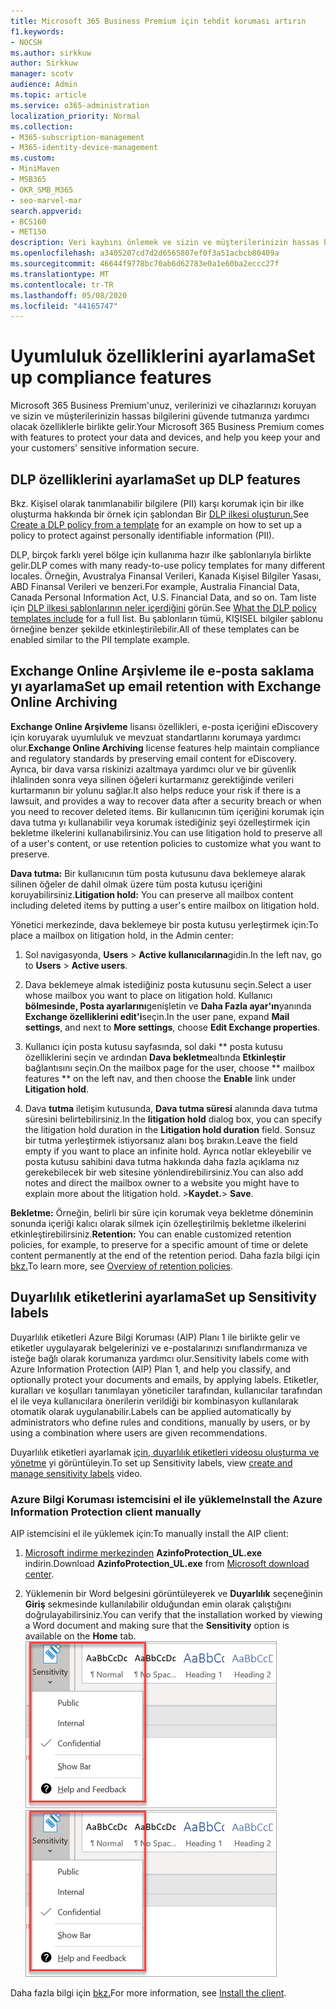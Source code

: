 ```yaml
---
title: Microsoft 365 Business Premium için tehdit koruması artırın
f1.keywords:
- NOCSH
ms.author: sirkkuw
author: Sirkkuw
manager: scotv
audience: Admin
ms.topic: article
ms.service: o365-administration
localization_priority: Normal
ms.collection:
- M365-subscription-management
- M365-identity-device-management
ms.custom:
- MiniMaven
- MSB365
- OKR_SMB_M365
- seo-marvel-mar
search.appverid:
- BCS160
- MET150
description: Veri kaybını önlemek ve sizin ve müşterilerinizin hassas bilgilerinin güvenliğini sağlamaya yardımcı olmak için uyumluluk özellikleri ayarlayın.
ms.openlocfilehash: a3405207cd7d2d6565807ef0f3a51acbcb80409a
ms.sourcegitcommit: 46644f9778bc70ab6d62783e0a1e60ba2eccc27f
ms.translationtype: MT
ms.contentlocale: tr-TR
ms.lasthandoff: 05/08/2020
ms.locfileid: "44165747"
---
```

# <a name="set-up-compliance-features"></a><span data-ttu-id="19bb0-103">Uyumluluk özelliklerini ayarlama</span><span class="sxs-lookup"><span data-stu-id="19bb0-103">Set up compliance features</span></span>

<span data-ttu-id="19bb0-104">Microsoft 365 Business Premium'unuz, verilerinizi ve cihazlarınızı koruyan ve sizin ve müşterilerinizin hassas bilgilerini güvende tutmanıza yardımcı olacak özelliklerle birlikte gelir.</span><span class="sxs-lookup"><span data-stu-id="19bb0-104">Your Microsoft 365 Business Premium comes with features to protect your data and devices, and help you keep your and your customers' sensitive information secure.</span></span>

## <a name="set-up-dlp-features"></a><span data-ttu-id="19bb0-105">DLP özelliklerini ayarlama</span><span class="sxs-lookup"><span data-stu-id="19bb0-105">Set up DLP features</span></span>

<span data-ttu-id="19bb0-106">Bkz. Kişisel olarak tanımlanabilir bilgilere (PII) karşı korumak için bir ilke oluşturma hakkında bir örnek için şablondan Bir [DLP ilkesi oluşturun.](https://docs.microsoft.com/microsoft-365/compliance/create-a-dlp-policy-from-a-template)</span><span class="sxs-lookup"><span data-stu-id="19bb0-106">See [Create a DLP policy from a template](https://docs.microsoft.com/microsoft-365/compliance/create-a-dlp-policy-from-a-template) for an example on how to set up a policy to protect against personally identifiable information (PII).</span></span> 
  
<span data-ttu-id="19bb0-107">DLP, birçok farklı yerel bölge için kullanıma hazır ilke şablonlarıyla birlikte gelir.</span><span class="sxs-lookup"><span data-stu-id="19bb0-107">DLP comes with many ready-to-use policy templates for many different locales.</span></span> <span data-ttu-id="19bb0-108">Örneğin, Avustralya Finansal Verileri, Kanada Kişisel Bilgiler Yasası, ABD Finansal Verileri ve benzeri.</span><span class="sxs-lookup"><span data-stu-id="19bb0-108">For example, Australia Financial Data, Canada Personal Information Act, U.S. Financial Data, and so on.</span></span> <span data-ttu-id="19bb0-109">Tam liste için [DLP ilkesi şablonlarının neler içerdiğini](https://docs.microsoft.com/microsoft-365/compliance/what-the-dlp-policy-templates-include) görün.</span><span class="sxs-lookup"><span data-stu-id="19bb0-109">See [What the DLP policy templates include](https://docs.microsoft.com/microsoft-365/compliance/what-the-dlp-policy-templates-include) for a full list.</span></span> <span data-ttu-id="19bb0-110">Bu şablonların tümü, KIŞISEL bilgiler şablonu örneğine benzer şekilde etkinleştirilebilir.</span><span class="sxs-lookup"><span data-stu-id="19bb0-110">All of these templates can be enabled similar to the PII template example.</span></span> 
  
## <a name="set-up-email-retention-with-exchange-online-archiving"></a><span data-ttu-id="19bb0-111">Exchange Online Arşivleme ile e-posta saklama yı ayarlama</span><span class="sxs-lookup"><span data-stu-id="19bb0-111">Set up email retention with Exchange Online Archiving</span></span>

 <span data-ttu-id="19bb0-112">**Exchange Online Arşivleme** lisansı özellikleri, e-posta içeriğini eDiscovery için koruyarak uyumluluk ve mevzuat standartlarını korumaya yardımcı olur.</span><span class="sxs-lookup"><span data-stu-id="19bb0-112">**Exchange Online Archiving** license features help maintain compliance and regulatory standards by preserving email content for eDiscovery.</span></span> <span data-ttu-id="19bb0-113">Ayrıca, bir dava varsa riskinizi azaltmaya yardımcı olur ve bir güvenlik ihlalinden sonra veya silinen öğeleri kurtarmanız gerektiğinde verileri kurtarmanın bir yolunu sağlar.</span><span class="sxs-lookup"><span data-stu-id="19bb0-113">It also helps reduce your risk if there is a lawsuit, and provides a way to recover data after a security breach or when you need to recover deleted items.</span></span> <span data-ttu-id="19bb0-114">Bir kullanıcının tüm içeriğini korumak için dava tutma yı kullanabilir veya korumak istediğiniz şeyi özelleştirmek için bekletme ilkelerini kullanabilirsiniz.</span><span class="sxs-lookup"><span data-stu-id="19bb0-114">You can use litigation hold to preserve all of a user's content, or use retention policies to customize what you want to preserve.</span></span>
  
<span data-ttu-id="19bb0-115">**Dava tutma:** Bir kullanıcının tüm posta kutusunu dava beklemeye alarak silinen öğeler de dahil olmak üzere tüm posta kutusu içeriğini koruyabilirsiniz.</span><span class="sxs-lookup"><span data-stu-id="19bb0-115">**Litigation hold:** You can preserve all mailbox content including deleted items by putting a user's entire mailbox on litigation hold.</span></span> 
    
<span data-ttu-id="19bb0-116">Yönetici merkezinde, dava beklemeye bir posta kutusu yerleştirmek için:</span><span class="sxs-lookup"><span data-stu-id="19bb0-116">To place a mailbox on litigation hold, in the Admin center:</span></span>
    
1. <span data-ttu-id="19bb0-117">Sol navigasyonda, **Users** \> **Active kullanıcılarına**gidin.</span><span class="sxs-lookup"><span data-stu-id="19bb0-117">In the left nav, go to **Users** \> **Active users**.</span></span>
    
2. <span data-ttu-id="19bb0-118">Dava beklemeye almak istediğiniz posta kutusunu seçin.</span><span class="sxs-lookup"><span data-stu-id="19bb0-118">Select a user whose mailbox you want to place on litigation hold.</span></span> <span data-ttu-id="19bb0-119">Kullanıcı **bölmesinde, Posta ayarlarını**genişletin ve **Daha Fazla ayar'ın**yanında **Exchange özelliklerini edit'i**seçin.</span><span class="sxs-lookup"><span data-stu-id="19bb0-119">In the user pane, expand **Mail settings**, and next to **More settings**, choose **Edit Exchange properties**.</span></span>
    
3. <span data-ttu-id="19bb0-120">Kullanıcı için posta kutusu sayfasında, sol daki \*\* posta kutusu özelliklerini seçin ve ardından **Dava bekletme**altında **Etkinleştir** bağlantısını seçin.</span><span class="sxs-lookup"><span data-stu-id="19bb0-120">On the mailbox page for the user, choose \*\* mailbox features \*\* on the left nav, and then choose the **Enable** link under **Litigation hold**.</span></span>
    
4. <span data-ttu-id="19bb0-121">Dava **tutma** iletişim kutusunda, **Dava tutma süresi** alanında dava tutma süresini belirtebilirsiniz.</span><span class="sxs-lookup"><span data-stu-id="19bb0-121">In the **litigation hold** dialog box, you can specify the litigation hold duration in the **Litigation hold duration** field.</span></span> <span data-ttu-id="19bb0-122">Sonsuz bir tutma yerleştirmek istiyorsanız alanı boş bırakın.</span><span class="sxs-lookup"><span data-stu-id="19bb0-122">Leave the field empty if you want to place an infinite hold.</span></span> <span data-ttu-id="19bb0-123">Ayrıca notlar ekleyebilir ve posta kutusu sahibini dava tutma hakkında daha fazla açıklama nız gerekebilecek bir web sitesine yönlendirebilirsiniz.</span><span class="sxs-lookup"><span data-stu-id="19bb0-123">You can also add notes and direct the mailbox owner to a website you might have to explain more about the litigation hold.</span></span> <span data-ttu-id="19bb0-124">\>**Kaydet.**</span><span class="sxs-lookup"><span data-stu-id="19bb0-124">\> **Save**.</span></span>
    
<span data-ttu-id="19bb0-125">**Bekletme:** Örneğin, belirli bir süre için korumak veya bekletme döneminin sonunda içeriği kalıcı olarak silmek için özelleştirilmiş bekletme ilkelerini etkinleştirebilirsiniz.</span><span class="sxs-lookup"><span data-stu-id="19bb0-125">**Retention:** You can enable customized retention policies, for example, to preserve for a specific amount of time or delete content permanently at the end of the retention period.</span></span> <span data-ttu-id="19bb0-126">Daha fazla bilgi için [bkz.](https://docs.microsoft.com/microsoft-365/compliance/retention-policies)</span><span class="sxs-lookup"><span data-stu-id="19bb0-126">To learn more, see [Overview of retention policies](https://docs.microsoft.com/microsoft-365/compliance/retention-policies).</span></span>

## <a name="set-up-sensitivity-labels"></a><span data-ttu-id="19bb0-127">Duyarlılık etiketlerini ayarlama</span><span class="sxs-lookup"><span data-stu-id="19bb0-127">Set up Sensitivity labels</span></span>

<span data-ttu-id="19bb0-128">Duyarlılık etiketleri Azure Bilgi Koruması (AIP) Planı 1 ile birlikte gelir ve etiketler uygulayarak belgelerinizi ve e-postalarınızı sınıflandırmanıza ve isteğe bağlı olarak korumanıza yardımcı olur.</span><span class="sxs-lookup"><span data-stu-id="19bb0-128">Sensitivity labels come with Azure Information Protection (AIP) Plan 1, and help you classify, and optionally protect your documents and emails, by applying labels.</span></span> <span data-ttu-id="19bb0-129">Etiketler, kuralları ve koşulları tanımlayan yöneticiler tarafından, kullanıcılar tarafından el ile veya kullanıcılara önerilerin verildiği bir kombinasyon kullanılarak otomatik olarak uygulanabilir.</span><span class="sxs-lookup"><span data-stu-id="19bb0-129">Labels can be applied automatically by administrators who define rules and conditions, manually by users, or by using a combination where users are given recommendations.</span></span>

<span data-ttu-id="19bb0-130">Duyarlılık etiketleri ayarlamak [için, duyarlılık etiketleri videosu oluşturma ve yönetme](https://support.office.com/article/2fb96b54-7dd2-4f0c-ac8d-170790d4b8b9) yi görüntüleyin.</span><span class="sxs-lookup"><span data-stu-id="19bb0-130">To set up Sensitivity labels, view [create and manage sensitivity labels](https://support.office.com/article/2fb96b54-7dd2-4f0c-ac8d-170790d4b8b9) video.</span></span>



### <a name="install-the-azure-information-protection-client-manually"></a><span data-ttu-id="19bb0-131">Azure Bilgi Koruması istemcisini el ile yükleme</span><span class="sxs-lookup"><span data-stu-id="19bb0-131">Install the Azure Information Protection client manually</span></span>

<span data-ttu-id="19bb0-132">AIP istemcisini el ile yüklemek için:</span><span class="sxs-lookup"><span data-stu-id="19bb0-132">To manually install the AIP client:</span></span>

1. <span data-ttu-id="19bb0-133">[Microsoft indirme merkezinden](https://www.microsoft.com/download/details.aspx?id=53018) **AzinfoProtection_UL.exe** indirin.</span><span class="sxs-lookup"><span data-stu-id="19bb0-133">Download **AzinfoProtection_UL.exe** from [Microsoft download center](https://www.microsoft.com/download/details.aspx?id=53018).</span></span>
 
2. <span data-ttu-id="19bb0-134">Yüklemenin bir Word belgesini görüntüleyerek ve **Duyarlılık** seçeneğinin **Giriş** sekmesinde kullanılabilir olduğundan emin olarak çalıştığını doğrulayabilirsiniz.</span><span class="sxs-lookup"><span data-stu-id="19bb0-134">You can verify that the installation worked by viewing a Word document and making sure that the **Sensitivity** option is available on the **Home** tab.</span></span>
<br/><span data-ttu-id="19bb0-135">![Word belgesinde koruma sekmesi açılır.](../media/word-sensitivity.png)</span><span class="sxs-lookup"><span data-stu-id="19bb0-135">![Protection tab drop-down in a Word document.](../media/word-sensitivity.png)</span></span>

<span data-ttu-id="19bb0-136">Daha fazla bilgi için [bkz.](https://docs.microsoft.com/azure/information-protection/infoprotect-tutorial-step3)</span><span class="sxs-lookup"><span data-stu-id="19bb0-136">For more information, see [Install the client](https://docs.microsoft.com/azure/information-protection/infoprotect-tutorial-step3).</span></span>

